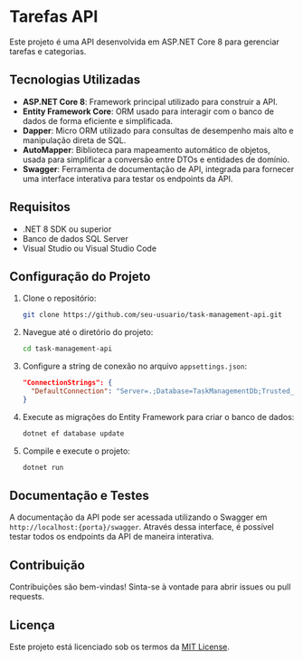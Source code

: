 # Tarefas API

Este projeto é uma API desenvolvida em ASP.NET Core 8 para gerenciar tarefas e categorias.

## Tecnologias Utilizadas

- **ASP.NET Core 8**: Framework principal utilizado para construir a API.
- **Entity Framework Core**: ORM usado para interagir com o banco de dados de forma eficiente e simplificada.
- **Dapper**: Micro ORM utilizado para consultas de desempenho mais alto e manipulação direta de SQL.
- **AutoMapper**: Biblioteca para mapeamento automático de objetos, usada para simplificar a conversão entre DTOs e entidades de domínio.
- **Swagger**: Ferramenta de documentação de API, integrada para fornecer uma interface interativa para testar os endpoints da API.

## Requisitos

- .NET 8 SDK ou superior
- Banco de dados SQL Server
- Visual Studio ou Visual Studio Code

## Configuração do Projeto

1. Clone o repositório:
    ```bash
    git clone https://github.com/seu-usuario/task-management-api.git
    ```
    
2. Navegue até o diretório do projeto:
    ```bash
    cd task-management-api
    ```

3. Configure a string de conexão no arquivo `appsettings.json`:
    ```json
    "ConnectionStrings": {
      "DefaultConnection": "Server=.;Database=TaskManagementDb;Trusted_Connection=True;"
    }
    ```

4. Execute as migrações do Entity Framework para criar o banco de dados:
    ```bash
    dotnet ef database update
    ```

5. Compile e execute o projeto:
    ```bash
    dotnet run
    ```

## Documentação e Testes

A documentação da API pode ser acessada utilizando o Swagger em `http://localhost:{porta}/swagger`. Através dessa interface, é possível testar todos os endpoints da API de maneira interativa.

## Contribuição

Contribuições são bem-vindas! Sinta-se à vontade para abrir issues ou pull requests.

## Licença

Este projeto está licenciado sob os termos da [MIT License](LICENSE).



